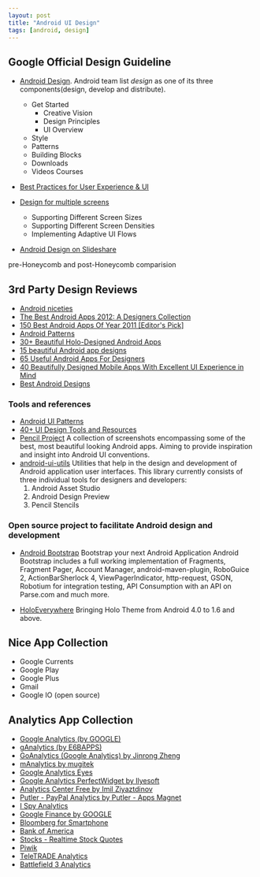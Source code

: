 ```yaml
---
layout: post
title: "Android UI Design"
tags: [android, design]
---
```


## Google Official Design Guideline
* [Android Design](http://developer.android.com/design/index.html). 
Android team list *design* as one of its three components(design, develop and distribute). 
	* Get Started
		* Creative Vision
		* Design Principles
		* UI Overview
	* Style
	* Patterns
	* Building Blocks
	* Downloads
	* Videos Courses

* [Best Practices for User Experience & UI](http://developer.android.com/training/best-ux.html)
* [Design for multiple screens](http://developer.android.com/training/multiscreen/index.html)
	* Supporting Different Screen Sizes
	* Supporting Different Screen Densities
	* Implementing Adaptive UI Flows
* [Android Design on Slideshare](http://www.slideshare.net/search/slideshow?searchfrom=header&q=android+design)


pre-Honeycomb and post-Honeycomb comparision



## 3rd Party Design Reviews
* [Android niceties](http://androidniceties.tumblr.com/)
* [The Best Android Apps 2012: A Designers Collection](http://www.slideshare.net/theresaneil/best-android-app-designs)
* [150 Best Android Apps Of Year 2011 [Editor's Pick]](http://www.addictivetips.com/mobile/150-best-android-apps-of-year-2011-editors-pick/)
* [Android Patterns](http://www.androidpatterns.com/)
* [30+ Beautiful Holo-Designed Android Apps](http://android.appstorm.net/roundups/design/30-beautiful-holo-designed-android-apps/)
* [15 beautiful Android app designs](http://www.creativebloq.com/app-design/15-beautiful-android-app-ui-designs-11121271)
* [65 Useful Android Apps For Designers](http://www.hongkiat.com/blog/android-apps-designer/)
* [40 Beautifully Designed Mobile Apps With Excellent UI Experience in Mind](http://www.1stwebdesigner.com/design/mobile-apps-designs/)
* [Best Android Designs](http://www.scoutzie.com/android)


### Tools and references
* [Android UI Patterns](https://play.google.com/store/apps/details?id=com.groidify.uipatterns&hl=en)
* [40+ UI Design Tools and Resources](http://www.noupe.com/design/40-ui-design-tools-and-resources.html)
* [Pencil Project](http://pencil.evolus.vn/en-US/Downloads/Stencils.aspx)
A collection of screenshots encompassing some of the best, most beautiful looking Android apps.
Aiming to provide inspiration and insight into Android UI conventions.
* [android-ui-utils](http://code.google.com/p/android-ui-utils/)
Utilities that help in the design and development of Android application user interfaces. This library currently consists of three individual tools for designers and developers:
    1. Android Asset Studio
    2. Android Design Preview
    3. Pencil Stencils


### Open source project to facilitate Android design and development
* [Android Bootstrap](http://www.androidbootstrap.com/)
Bootstrap your next Android Application
Android Bootstrap includes a full working implementation of Fragments, Fragment Pager, Account Manager, android-maven-plugin, RoboGuice 2, ActionBarSherlock 4, ViewPagerIndicator, http-request, GSON, Robotium for integration testing, API Consumption with an API on Parse.com and much more.

* [HoloEverywhere](https://github.com/ChristopheVersieux/HoloEverywhere)
Bringing Holo Theme from Android 4.0 to 1.6 and above.


## Nice App Collection
* Google Currents
* Google Play
* Google Plus
* Gmail 
* Google IO (open source)


## Analytics App Collection
* [Google Analytics (by GOOGLE)](https://play.google.com/store/apps/details?id=com.google.android.apps.giant&feature=search_result#?t=W251bGwsMSwyLDEsImNvbS5nb29nbGUuYW5kcm9pZC5hcHBzLmdpYW50Il0.)
* [gAnalytics (by E6BAPPS)](https://play.google.com/store/apps/details?id=com.e6bapps.ganalytics&feature=search_result#?t=W251bGwsMSwyLDEsImNvbS5lNmJhcHBzLmdhbmFseXRpY3MiXQ..)
* [GoAnalytics (Google Analytics) by Jinrong Zheng](https://play.google.com/store/apps/details?id=com.rong.goanalytics2.activity&feature=search_result#?t=W251bGwsMSwyLDEsImNvbS5yb25nLmdvYW5hbHl0aWNzMi5hY3Rpdml0eSJd)
* [mAnalytics by mugitek](https://play.google.com/store/apps/details?id=com.mugitek.analytics&feature=search_result#?t=W251bGwsMSwyLDEsImNvbS5tdWdpdGVrLmFuYWx5dGljcyJd)
* [Google Analytics Eyes](https://play.google.com/store/apps/details?id=com.ilyesoft.ganalyticseyes&feature=search_result#?t=W251bGwsMSwyLDEsImNvbS5pbHllc29mdC5nYW5hbHl0aWNzZXllcyJd)
* [Google Analytics PerfectWidget by Ilyesoft](https://play.google.com/store/apps/details?id=com.ilyesoft.ganalyticspw&feature=search_result#?t=W251bGwsMSwyLDEsImNvbS5pbHllc29mdC5nYW5hbHl0aWNzcHciXQ..)
* [Analytics Center Free by Imil Ziyaztdinov](https://play.google.com/store/apps/details?id=com.imilkaeu.analyticscenterfree&feature=search_result#?t=W251bGwsMSwyLDEsImNvbS5pbWlsa2FldS5hbmFseXRpY3NjZW50ZXJmcmVlIl0.)
* [Putler - PayPal Analytics by Putler - Apps Magnet](https://play.google.com/store/apps/details?id=com.putler.mobile&feature=search_result#?t=W251bGwsMSwyLDEsImNvbS5wdXRsZXIubW9iaWxlIl0.)
* [I Spy Analytics](https://play.google.com/store/apps/details?id=com.ispymarketing.analytics&feature=search_result#?t=W251bGwsMSwyLDEsImNvbS5pc3B5bWFya2V0aW5nLmFuYWx5dGljcyJd)
* [Google Finance by GOOGLE](https://play.google.com/store/apps/details?id=com.google.android.apps.finance&feature=search_result#?t=W251bGwsMSwyLDEsImNvbS5nb29nbGUuYW5kcm9pZC5hcHBzLmZpbmFuY2UiXQ..)
* [Bloomberg for Smartphone](https://play.google.com/store/apps/details?id=com.bloomberg.android&feature=search_result#?t=W251bGwsMSwyLDEsImNvbS5ibG9vbWJlcmcuYW5kcm9pZCJd)
* [Bank of America](https://play.google.com/store/apps/details?id=com.infonow.bofa&feature=search_result#?t=W251bGwsMSwyLDEsImNvbS5pbmZvbm93LmJvZmEiXQ..)
* [Stocks - Realtime Stock Quotes](https://play.google.com/store/apps/details?id=org.dayup.stocks&feature=search_result#?t=W251bGwsMSwyLDEsIm9yZy5kYXl1cC5zdG9ja3MiXQ..)
* [Piwik](https://play.google.com/store/apps/details?id=org.piwik.mobile&feature=search_result#?t=W251bGwsMSwyLDEsIm9yZy5waXdpay5tb2JpbGUiXQ..)
* [TeleTRADE Analytics](https://play.google.com/store/apps/details?id=ru.teletrade.android.app&feature=search_result#?t=W251bGwsMSwyLDEsInJ1LnRlbGV0cmFkZS5hbmRyb2lkLmFwcCJd)
* [Battlefield 3 Analytics](https://play.google.com/store/apps/details?id=com.stub.android.battlefieldanalytics&feature=search_result#?t=W251bGwsMSwyLDEsImNvbS5zdHViLmFuZHJvaWQuYmF0dGxlZmllbGRhbmFseXRpY3MiXQ..)
 









